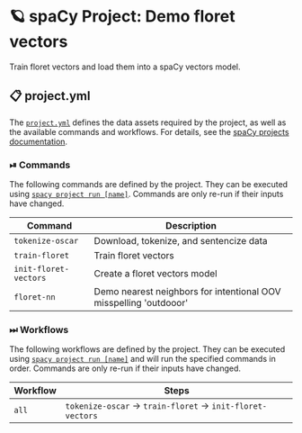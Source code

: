 <!-- SPACY PROJECT: AUTO-GENERATED DOCS START (do not remove) -->

# 🪐 spaCy Project: Demo floret vectors

Train floret vectors and load them into a spaCy vectors model.

## 📋 project.yml

The [`project.yml`](project.yml) defines the data assets required by the
project, as well as the available commands and workflows. For details, see the
[spaCy projects documentation](https://spacy.io/usage/projects).

### ⏯ Commands

The following commands are defined by the project. They
can be executed using [`spacy project run [name]`](https://spacy.io/api/cli#project-run).
Commands are only re-run if their inputs have changed.

| Command | Description |
| --- | --- |
| `tokenize-oscar` | Download, tokenize, and sentencize data |
| `train-floret` | Train floret vectors |
| `init-floret-vectors` | Create a floret vectors model |
| `floret-nn` | Demo nearest neighbors for intentional OOV misspelling 'outdooor' |

### ⏭ Workflows

The following workflows are defined by the project. They
can be executed using [`spacy project run [name]`](https://spacy.io/api/cli#project-run)
and will run the specified commands in order. Commands are only re-run if their
inputs have changed.

| Workflow | Steps |
| --- | --- |
| `all` | `tokenize-oscar` &rarr; `train-floret` &rarr; `init-floret-vectors` |

<!-- SPACY PROJECT: AUTO-GENERATED DOCS END (do not remove) -->
